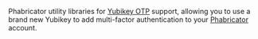 Phabricator utility libraries for [Yubikey OTP](
https://www.yubico.com/products/services-software/personalization-tools/yubikey-otp/)
support, allowing you to use a brand new Yubikey to add multi-factor
authentication to your [Phabricator](http://www.phabricator.org/)
account.